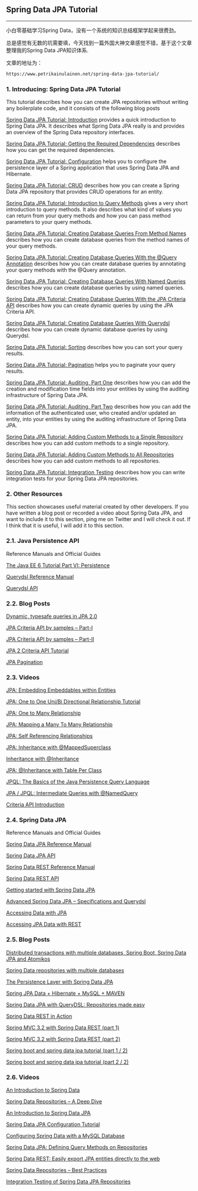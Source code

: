 ## Spring Data JPA Tutorial
-----

小白零基础学习Spring Data，没有一个系统的知识总结框架学起来很费劲。

总是感觉有无数的坑需要填，今天找到一篇外国大神文章感觉不错，基于这个文章整理我的Spring Data JPA知识体系.


文章的地址为：
```html
https://www.petrikainulainen.net/spring-data-jpa-tutorial/
```

### 1. Introducing: Spring Data JPA Tutorial

This tutorial describes how you can create JPA repositories without writing any boilerplate code, and it consists of the following blog posts

[Spring Data JPA Tutorial: Introduction]()
provides a quick introduction to Spring Data JPA. It describes what Spring Data JPA really is and provides an overview of the Spring Data repository interfaces.

[Spring Data JPA Tutorial: Getting the Required Dependencies]()
describes how you can get the required dependencies.

[Spring Data JPA Tutorial: Configuration]() 
helps you to configure the persistence layer of a Spring application that uses Spring Data JPA and Hibernate.

[Spring Data JPA Tutorial: CRUD]()
describes how you can create a Spring Data JPA repository that provides CRUD operations for an entity.

[Spring Data JPA Tutorial: Introduction to Query Methods]()
gives a very short introduction to query methods. It also describes what kind of values you can return from your query methods and how you can pass method parameters to your query methods.

[Spring Data JPA Tutorial: Creating Database Queries From Method Names]() 
describes how you can create database queries from the method names of your query methods.

[Spring Data JPA Tutorial: Creating Database Queries With the @Query Annotation]() 
describes how you can create database queries by annotating your query methods with the @Query annotation.

[Spring Data JPA Tutorial: Creating Database Queries With Named Queries]()
describes how you can create database queries by using named queries.

[Spring Data JPA Tutorial: Creating Database Queries With the JPA Criteria API]()
describes how you can create dynamic queries by using the JPA Criteria API.

[Spring Data JPA Tutorial: Creating Database Queries With Querydsl]()
describes how you can create dynamic database queries by using Querydsl.

[Spring Data JPA Tutorial: Sorting]() 
describes how you can sort your query results.

[Spring Data JPA Tutorial: Pagination]() 
helps you to paginate your query results.

[Spring Data JPA Tutorial: Auditing, Part One]() 
describes how you can add the creation and modification time fields into your entities by using the auditing infrastructure of Spring Data JPA.

[Spring Data JPA Tutorial: Auditing, Part Two]() 
describes how you can add the information of the authenticated user, who created and/or updated an entity, into your entities by using the auditing infrastructure of Spring Data JPA.

[Spring Data JPA Tutorial: Adding Custom Methods to a Single Repository]() 
describes how you can add custom methods to a single repository.

[Spring Data JPA Tutorial: Adding Custom Methods to All Repositories]() 
describes how you can add custom methods to all repositories.

[Spring Data JPA Tutorial: Integration Testing]() 
describes how you can write integration tests for your Spring Data JPA repositories.

### 2. Other Resources
This section showcases useful material created by other developers. If you have written a blog post or recorded a video about Spring Data JPA, and want to include it to this section, ping me on Twitter and I will check it out. If I think that it is useful, I will add it to this section.

### 2.1. Java Persistence API

Reference Manuals and Official Guides

[The Java EE 6 Tutorial Part VI: Persistence](http://docs.oracle.com/javaee/6/tutorial/doc/bnbpy.html)

[Querydsl Reference Manual](http://www.querydsl.com/static/querydsl/3.3.2/reference/html/)

[Querydsl API](http://www.querydsl.com/static/querydsl/3.3.2/apidocs/)


### 2.2. Blog Posts

[Dynamic, typesafe queries in JPA 2.0](http://www.ibm.com/developerworks/java/library/j-typesafejpa/)

[JPA Criteria API by samples – Part-I](http://www.altuure.com/2010/09/23/jpa-criteria-api-by-samples-part-i/)

[JPA Criteria API by samples – Part-II](https://web.archive.org/web/20170829042703/http://www.altuure.com:80/2010/09/23/jpa-criteria-api-by-samples-%E2%80%93-part-ii)

[JPA 2 Criteria API Tutorial](http://www.jumpingbean.co.za/blogs/jpa2-criteria-api)

[JPA Pagination](http://www.baeldung.com/jpa-pagination)


### 2.3. Videos

[JPA: Embedding Embeddables within Entities](http://www.youtube.com/watch?v=CV-qLwYKajI)

[JPA: One to One Uni/Bi Directional Relationship Tutorial](http://www.youtube.com/watch?v=QNYJBe2AZ-I)

[JPA: One to Many Relationship](http://www.youtube.com/watch?v=j1xxxrpbwME)

[JPA: Mapping a Many To Many Relationship](http://www.youtube.com/watch?v=BO-Gy4XC6QE)

[JPA: Self Referencing Relationships](http://www.youtube.com/watch?v=GV2tA3_uKBE)

[JPA: Inheritance with @MappedSuperclass](http://www.youtube.com/watch?v=7kjiNuqsSq8)

[Inheritance with @Inheritance](http://www.youtube.com/watch?v=yvQrc2WigMc)

[JPA: @Inheritance with Table Per Class](http://www.youtube.com/watch?v=fek69xLYJ3Y)

[JPQL: The Basics of the Java Persistence Query Language](http://www.youtube.com/watch?v=KdJ4W7nqhVg)

[JPA / JPQL: Intermediate Queries with @NamedQuery](http://www.youtube.com/watch?v=qlpeBFJWTys)

[Criteria API Introduction](http://www.youtube.com/watch?v=J-f4jvljpgQ)


### 2.4. Spring Data JPA

Reference Manuals and Official Guides

[Spring Data JPA Reference Manual](http://docs.spring.io/spring-data/jpa/docs/1.5.x/reference/html/)

[Spring Data JPA API](http://docs.spring.io/spring-data/jpa/docs/1.5.x/api/)

[Spring Data REST Reference Manual](http://docs.spring.io/spring-data/rest/docs/2.0.x/reference/html/)

[Spring Data REST API](http://docs.spring.io/spring-data/rest/docs/2.0.x/api/)

[Getting started with Spring Data JPA](http://spring.io/blog/2011/02/10/getting-started-with-spring-data-jpa)

[Advanced Spring Data JPA – Specifications and Querydsl](http://spring.io/blog/2011/04/26/advanced-spring-data-jpa-specifications-and-querydsl/)

[Accessing Data with JPA](http://spring.io/guides/gs/accessing-data-jpa/)

[Accessing JPA Data with REST](https://spring.io/guides/gs/accessing-data-rest/)


### 2.5. Blog Posts

[Distributed transactions with multiple databases, Spring Boot, Spring Data JPA and Atomikos]()

[Spring Data repositories with multiple databases]()

[The Persistence Layer with Spring Data JPA]()

[Spring JPA Data + Hibernate + MySQL + MAVEN]()

[Spring Data JPA with QueryDSL: Repositories made easy]()

[Spring Data REST in Action]()

[Spring MVC 3.2 with Spring Data REST (part 1)]()

[Spring MVC 3.2 with Spring Data REST (part 2)]()

[Spring boot and spring data jpa tutorial (part 1 / 2)]()

[Spring boot and spring data jpa tutorial (part 2 / 2)]()

### 2.6. Videos

[An Introduction to Spring Data]()

[Spring Data Repositories – A Deep Dive]()

[An Introduction to Spring Data JPA]()

[Spring Data JPA Configuration Tutorial]()

[Configuring Spring Data with a MySQL Database]()

[Spring Data JPA: Defining Query Methods on Repositories]()

[Spring Data REST: Easily export JPA entities directly to the web]()

[Spring Data Repositories – Best Practices]()

[Integration Testing of Spring Data JPA Repositories]()
